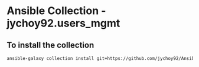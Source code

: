 # Ansible Collection - jychoy92.users_mgmt
## To install the collection
```bash
ansible-galaxy collection install git+https://github.com/jychoy92/Ansible-Collections.git#/users_mgmt/
```